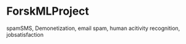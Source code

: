 # ForskMLProject
spamSMS, Demonetization, email spam,  human acitivity recognition, jobsatisfaction
